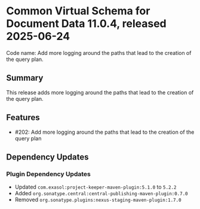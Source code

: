 # Common Virtual Schema for Document Data 11.0.4, released 2025-06-24

Code name: Add more logging around the paths that lead to the creation of the query plan.

## Summary

This release adds more logging around the paths that lead to the creation of the query plan.

## Features

* #202: Add more logging around the paths that lead to the creation of the query plan

## Dependency Updates

### Plugin Dependency Updates

* Updated `com.exasol:project-keeper-maven-plugin:5.1.0` to `5.2.2`
* Added `org.sonatype.central:central-publishing-maven-plugin:0.7.0`
* Removed `org.sonatype.plugins:nexus-staging-maven-plugin:1.7.0`
